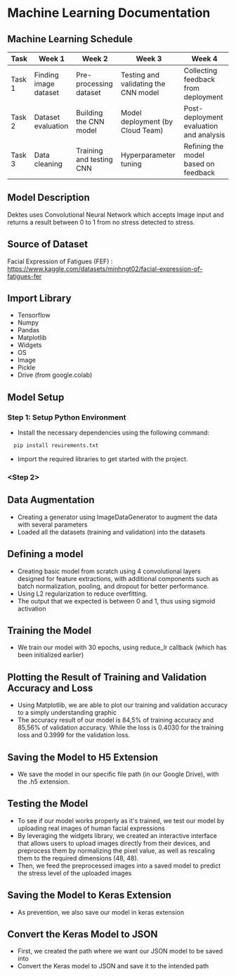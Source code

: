 # Machine Learning Documentation

## Machine Learning Schedule

| Task     | Week 1                 | Week 2                   | Week 3                               | Week 4                                  |
| -------- | ---------------------- | ------------------------ | ------------------------------------ | --------------------------------------- |
| Task 1   | Finding image dataset  | Pre-processing dataset   | Testing and validating the CNN model | Collecting feedback from deployment     |
| Task 2   | Dataset evaluation     | Building the CNN model   | Model deployment (by Cloud Team)     | Post-deployment evaluation and analysis |
| Task 3   | Data cleaning          | Training and testing CNN | Hyperparameter tuning                | Refining the model based on feedback    |


## Model Description
Dektes uses Convolutional Neural Network which accepts Image input and returns a result between 0 to 1 from no stress detected to stress.



## Source of Dataset
Facial Expression of Fatigues (FEF) : https://www.kaggle.com/datasets/minhngt02/facial-expression-of-fatigues-fer



## Import Library
- Tensorflow
- Numpy
- Pandas
- Matplotlib
- Widgets
- OS
- Image
- Pickle
- Drive (from google.colab)


## Model Setup

### Step 1: Setup Python Environment
-  Install the necessary dependencies using the following command:
```python
  pip install reuirements.txt
```
-  Import the required libraries to get started with the project.


### <Step 2>

## Data Augmentation
- Creating a generator using ImageDataGenerator to augment the data with several parameters
- Loaded all the datasets (training and validation) into the datasets


## Defining a model
- Creating basic model from scratch using 4 convolutional layers designed for feature extractions, with additional components such as batch normalization, pooling, and dropout for better performance.
- Using L2 regularization to reduce overfitting.
- The output that we expected is between 0 and 1, thus using sigmoid activation

## Training the Model
- We train our model with 30 epochs, using reduce_lr callback (which has been initialized earlier)

## Plotting the Result of Training and Validation Accuracy and Loss
- Using Matplotlib, we are able to plot our training and validation accuracy to a simply understanding graphic
- The accuracy result of our model is 84,5% of training accuracy and 85,56% of validation accuracy. While the loss is 0.4030 for the training loss and 0.3999 for the validation loss.

## Saving the Model to H5 Extension 
- We save the model in our specific file path (in our Google Drive), with the .h5 extension.

## Testing the Model
- To see if our model works properly as it's trained, we test our model by uploading real images of human facial expressions
- By leveraging the widgets library, we created an interactive interface that allows users to upload images directly from their devices, and preprocess them by normalizing the pixel value, as well as rescaling them to the required dimensions (48, 48).
- Then, we feed the preprocessed images into a saved model to predict the stress level of the uploaded images

## Saving the Model to Keras Extension 
- As prevention, we also save our model in keras extension

## Convert the Keras Model to JSON 
- First, we created the path where we want our JSON model to be saved into
- Convert the Keras model to JSON and save it to the intended path 
